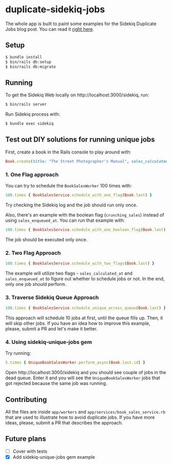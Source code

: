 # duplicate-sidekiq-jobs

The whole app is built to paint some examples for the Sidekiq Duplicate Jobs
blog post. You can read it [right here](https://blog.appsignal.com/2021/05/12/three-ways-to-avoid-duplicate-sidekiq-jobs.html).

## Setup

```bash
$ bundle install
$ bin/rails db:setup
$ bin/rails db:migrate
```

## Running

To get the Sidekiq Web locally on http://localhost:3000/sidekiq, run:

```bash
$ bin/rails server
```

Run Sidekiq process with:

```bash
$ bundle exec sidekiq
```

## Test out DIY solutions for running unique jobs

First, create a book in the Rails console to play around with:

```rb
Book.create(title: "The Street Photographer's Manual", sales_calculated_at: Time.now, sales_enqueued_at: 15.minutes.ago)
```

### 1. One Flag approach

You can try to schedule the `BookSalesWorker` 100 times with:

```rb
100.times { BookSalesService.schedule_with_one_flag(Book.last) }
```

Try checking the Sidekiq log and the job should run only once.

Also, there's an example with the boolean flag (`crunching_sales`) instead of using `sales_enqueued_at`. You can run that example with:

```rb
100.times { BookSalesService.schedule_with_one_boolean_flag(Book.last) }
```

The job should be executed only once.

### 2. Two Flag Approach

```rb
100.times { BookSalesService.schedule_with_two_flags(Book.last) }
```

The example will utilize two flags - `sales_calculated_at` and
`sales_enqueued_at` to figure out whether to schedule jobs or not. In the
end, only one job should perform.

### 3. Traverse Sidekiq Queue Approach

```rb
100.times { BookSalesService.schedule_unique_across_queue(Book.last) }
```

This approach will schedule 10 jobs at first, until the queue fills up. Then,
it will skip other jobs. If you have an idea how to improve this example,
please, submit a PR and let's make it better.

### 4. Using sidekiq-unique-jobs gem

Try running:

```rb
5.times { UniqueBookSalesWorker.perform_async(Book.last.id) }
```

Open http://localhost:3000/sidekiq and you should see couple of jobs in the
dead queue. Enter it and you will see the `UniqueBookSalesWorker` jobs that
got rejected because the same job was running.

## Contributing

All the files are inside `app/workers` and `app/services/book_sales_service.rb`
that are used to illustrate how to avoid duplicate jobs. If you have more ideas, please,
submit a PR that describes the approach.

## Future plans

- [ ] Cover with tests
- [x] Add sidekiq-unique-jobs gem example
